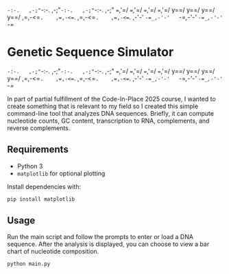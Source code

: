 `-:-.   ,-;"`-:-.   ,-;"`-:-.   ,-;"`-:-.   ,-;"
   `=`,'=/     `=`,'=/     `=`,'=/     `=`,'=/
     y==/        y==/        y==/        y==/
   ,=,-<=`.    ,=,-<=`.    ,=,-<=`.    ,=,-<=`.
,-'-'   `-=_,-'-'   `-=_,-'-'   `-=_,-'-'   `-=_

# Genetic Sequence Simulator

`-:-.   ,-;"`-:-.   ,-;"`-:-.   ,-;"`-:-.   ,-;"
   `=`,'=/     `=`,'=/     `=`,'=/     `=`,'=/
     y==/        y==/        y==/        y==/
   ,=,-<=`.    ,=,-<=`.    ,=,-<=`.    ,=,-<=`.
,-'-'   `-=_,-'-'   `-=_,-'-'   `-=_,-'-'   `-=_

In part of partial fulfillment of the Code-In-Place 2025 course, I wanted to create something that is relevant to my field so I created this simple command-line tool that analyzes DNA sequences.  Briefly, it can compute nucleotide counts, GC content, transcription to RNA, complements, and reverse complements.

## Requirements
- Python 3
- `matplotlib` for optional plotting

Install dependencies with:
```bash
pip install matplotlib
```

## Usage
Run the main script and follow the prompts to enter or load a DNA sequence. After the analysis is displayed, you can choose to view a bar chart of nucleotide composition.

```bash
python main.py
```
